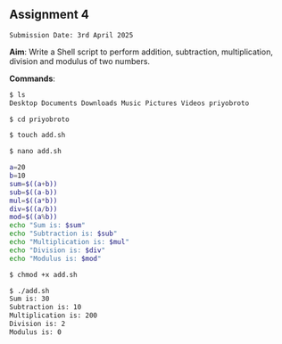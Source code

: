 ## Assignment 4
`Submission Date: 3rd April 2025`

**Aim**: Write a Shell script to perform addition, subtraction, multiplication, division and modulus of two numbers.

**Commands**:
```bash
$ ls
Desktop Documents Downloads Music Pictures Videos priyobroto
```
```bash
$ cd priyobroto
```
```bash
$ touch add.sh
```
```bash
$ nano add.sh

a=20
b=10
sum=$((a+b))
sub=$((a-b))
mul=$((a*b))
div=$((a/b))
mod=$((a%b))
echo "Sum is: $sum"
echo "Subtraction is: $sub"
echo "Multiplication is: $mul"
echo "Division is: $div"
echo "Modulus is: $mod"
```
```bash
$ chmod +x add.sh
```
```bash
$ ./add.sh
Sum is: 30
Subtraction is: 10
Multiplication is: 200
Division is: 2
Modulus is: 0
```
